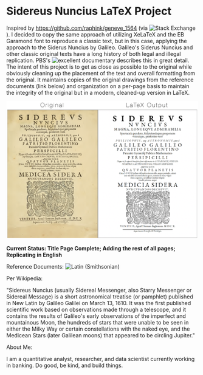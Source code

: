 # Sidereus Nuncius LaTeX Project

Inspired by https://github.com/raphink/geneve_1564 (via ![Stack Exchange](https://tex.stackexchange.com/questions/1319/showcase-of-beautiful-typography-done-in-tex-friends)). I decided to copy the same approach of utilizing XeLaTeX and the EB Garamond font to reproduce a classic text, but in this case, applying the approach to the Siderus Nuncius by Galileo. Galileo's Siderus Nuncius and other classic original texts have a long history of both legal and illegal replication. PBS's  ![excellent documentary](https://www.pbs.org/video/galileos-moon-7vidcl/) describes this in great detail. The intent of this project is to get as close as possible to the original while obviously cleaning up the placement of the text and overall formatting from the original. It maintains copies of the original drawings from the reference documents (link below) and organization on a per-page basis to maintain the integrity of the original but in a modern, cleaned-up version in LaTeX.

![Output Comparison](https://raw.githubusercontent.com/adammschauer/Sidereus_Nuncius/master/Output%20Comparison.png)

**Current Status: Title Page Complete; Adding the rest of all pages; Replicating in English**

Reference Documents:
![Latin (Smithsonian)](https://library.si.edu/digital-library/book/sidereusnuncius00gali)

Per Wikipedia:

"Sidereus Nuncius (usually Sidereal Messenger, also Starry Messenger or Sidereal Message) is a short astronomical treatise (or pamphlet) published in New Latin by Galileo Galilei on March 13, 1610. It was the first published scientific work based on observations made through a telescope, and it contains the results of Galileo's early observations of the imperfect and mountainous Moon, the hundreds of stars that were unable to be seen in either the Milky Way or certain constellations with the naked eye, and the Medicean Stars (later Galilean moons) that appeared to be circling Jupiter."

About Me: 

I am a quantitative analyst, researcher, and data scientist currently working in banking. Do good, be kind, and build things.
